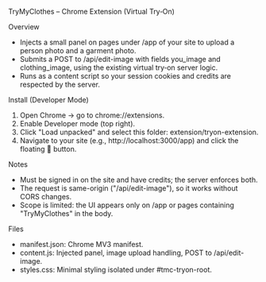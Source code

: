 TryMyClothes – Chrome Extension (Virtual Try‑On)

Overview
- Injects a small panel on pages under /app of your site to upload a person photo and a garment photo.
- Submits a POST to /api/edit-image with fields you_image and clothing_image, using the existing virtual try‑on server logic.
- Runs as a content script so your session cookies and credits are respected by the server.

Install (Developer Mode)
1. Open Chrome → go to chrome://extensions.
2. Enable Developer mode (top right).
3. Click "Load unpacked" and select this folder: extension/tryon-extension.
4. Navigate to your site (e.g., http://localhost:3000/app) and click the floating 👕 button.

Notes
- Must be signed in on the site and have credits; the server enforces both.
- The request is same-origin ("/api/edit-image"), so it works without CORS changes.
- Scope is limited: the UI appears only on /app or pages containing "TryMyClothes" in the body.

Files
- manifest.json: Chrome MV3 manifest.
- content.js: Injected panel, image upload handling, POST to /api/edit-image.
- styles.css: Minimal styling isolated under #tmc-tryon-root.

